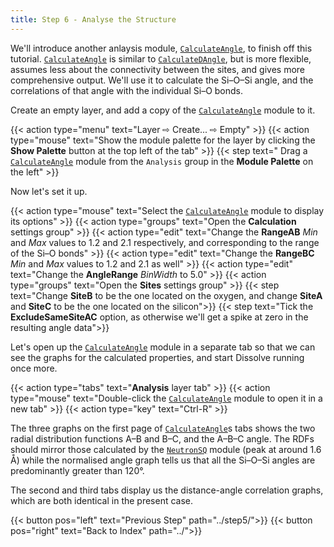 ```yaml
---
title: Step 6 - Analyse the Structure
---
```



We'll introduce another anlaysis module, [`CalculateAngle`](../../userguide/modules/calculateangle), to finish off this tutorial. [`CalculateAngle`](../../userguide/modules/calculateangle) is similar to [`CalculateDAngle`](../../userguide/modules/calculatedangle), but is more flexible, assumes less about the connectivity between the sites, and gives more comprehensive output. We'll use it to calculate the Si&ndash;O&ndash;Si angle, and the correlations of that angle with the individual Si&ndash;O bonds.

Create an empty layer, and add a copy of the [`CalculateAngle`](../../userguide/modules/calculateangle) module to it.

{{< action type="menu" text="Layer &#8680; Create... &#8680; Empty" >}}
{{< action type="mouse" text="Show the module palette for the layer by clicking the **Show Palette** button at the top left of the tab" >}}
{{< step text=" Drag a [`CalculateAngle`](../../userguide/modules/calculateangle) module from the `Analysis` group in the **Module Palette** on the left" >}}

Now let's set it up.

{{< action type="mouse" text="Select the [`CalculateAngle`](../../userguide/modules/calculateangle) module to display its options" >}}
{{< action type="groups" text="Open the **Calculation** settings group" >}}
{{< action type="edit" text="Change the **RangeAB** _Min_ and _Max_ values to 1.2 and 2.1 respectively, and corresponding to the range of the Si&ndash;O bonds" >}}
{{< action type="edit" text="Change the **RangeBC** _Min_ and _Max_ values to 1.2 and 2.1 as well" >}}
{{< action type="edit" text="Change the **AngleRange** _BinWidth_ to 5.0" >}}
{{< action type="groups" text="Open the **Sites** settings group" >}}
{{< step text="Change **SiteB** to be the one located on the oxygen, and change **SiteA** and **SiteC** to be the one located on the silicon">}}
{{< step text="Tick the **ExcludeSameSiteAC** option, as otherwise we'll get a spike at zero in the resulting angle data">}}

Let's open up the [`CalculateAngle`](../../userguide/modules/calculateangle) module in a separate tab so that we can see the graphs for the calculated properties, and start Dissolve running once more.

{{< action type="tabs" text="**Analysis** layer tab" >}}
{{< action type="mouse" text="Double-click the [`CalculateAngle`](../../userguide/modules/calculateangle) module to open it in a new tab" >}}
{{< action type="key" text="Ctrl-R" >}}


The three graphs on the first page of [`CalculateAngle`](../../userguide/modules/calculateangle)s tabs shows the two radial distribution functions A&ndash;B and B&ndash;C, and the A&ndash;B&ndash;C angle. The RDFs should mirror those calculated by the [`NeutronSQ`](../../userguide/modules/neutronsq) module (peak at around 1.6 &#8491;) while the normalised angle graph tells us that all the Si&ndash;O&ndash;Si angles are predominantly greater than 120&deg;.

The second and third tabs display us the distance-angle correlation graphs, which are both identical in the present case.


{{< button pos="left" text="Previous Step" path="../step5/">}}
{{< button pos="right" text="Back to Index" path="../">}}
